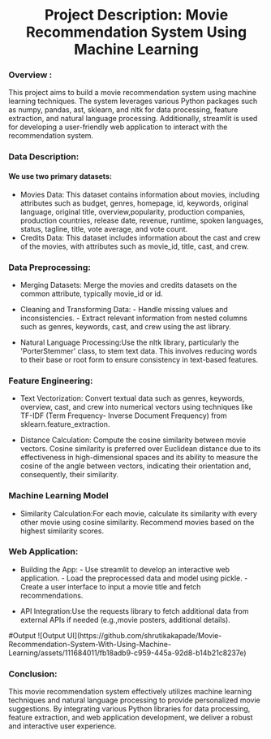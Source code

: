 <h1 align="center">Project Description: Movie Recommendation System Using Machine Learning</h1>
<h3>Overview :</h3>
<p align="left">This project aims to build a movie recommendation system using machine learning techniques. The system leverages various Python packages such as numpy, pandas, ast, sklearn, and nltk for data processing, feature extraction, and natural language processing. Additionally, streamlit is used for developing a user-friendly web application to interact with the recommendation system.</p>
<h3>Data Description:</h3>
<h4>We use two primary datasets:</h4>
<p align="left"><ul> 
<li>Movies Data: This dataset contains information about movies, including attributes such as budget, genres, homepage, id, keywords, original language, original title, overview,popularity, production companies, production countries, release date, revenue, runtime, spoken languages, status, tagline, title, vote average, and vote count.</li>
<li>Credits Data: This dataset includes information about the cast and crew of the movies, with attributes such as movie_id, title, cast, and crew.
</li>
</ul>
</p>
<h3>Data Preprocessing:</h3>
<p>
<ul><li>Merging Datasets: Merge the movies and credits datasets on the common attribute, typically movie_id or id.</li></ul>
     
<ul><li>Cleaning and Transforming Data: 
      - Handle missing values and inconsistencies.
      - Extract relevant information from nested columns such as genres, keywords, cast, and crew using the ast library.</li></ul>

<ul><li>Natural Language Processing:Use the nltk library, particularly the 'PorterStemmer' class, to stem text data. This involves reducing words to their base or          root form to ensure consistency in text-based features.</li></ul>
</p>

<h3>Feature Engineering:</h3>
<p align="left">
<ul><li>Text Vectorization:
        Convert textual data such as genres, keywords, overview, cast, and crew into numerical          vectors using techniques like TF-IDF (Term Frequency-               Inverse Document Frequency) from sklearn.feature_extraction.</li></ul>
  
<ul><li> Distance Calculation:
        Compute the cosine similarity between movie vectors. Cosine similarity is preferred over Euclidean distance due to its effectiveness in high-dimensional            spaces and its ability to measure the cosine of the angle between vectors, indicating their orientation and, consequently, their similarity.</li></ul></p>
  
<h3>Machine Learning Model</h3>
<p align="left">
<ul><li>Similarity Calculation:For each movie, calculate its similarity with every other movie using cosine similarity.
        Recommend movies based on the highest similarity scores.</li></ul></p>

<h3>Web Application: </h3>
<p align="left">
<ul><li>Building the App:
        - Use streamlit to develop an interactive web application.
        - Load the preprocessed data and model using pickle.
        - Create a user interface to input a movie title and fetch recommendations.</li></ul>
        
<ul><li>API Integration:Use the requests library to fetch additional data from external APIs if needed (e.g.,movie posters, additional details).
</li></ul></p>
#Output
![Output UI](https://github.com/shrutikakapade/Movie-Recommendation-System-With-Using-Machine-Learning/assets/111684011/fb18adb9-c959-445a-92d8-b14b21c8237e)
<h3>Conclusion:</h3>
<p align="left">This movie recommendation system effectively utilizes machine learning techniques and natural language processing to provide personalized movie suggestions. By integrating various Python libraries for data processing, feature extraction, and web application development, we deliver a robust and interactive user experience.</p>



